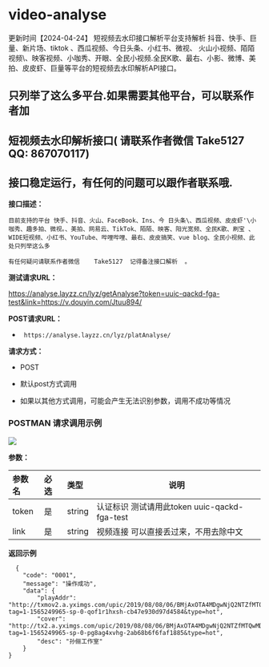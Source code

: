 # video-analyse
更新时间【2024-04-24】 短视频去水印接口解析平台支持解析 抖音、快手、巨量、新片场、tiktok 、西瓜视频、今日头条、小红书、微视、  火山小视频、陌陌视频\、映客视频、小咖秀、开眼、全民小视频.全民K歌、最右、小影、微博、美拍、皮皮虾、巨量等平台的短视频去水印解析API接口。 
## 只列举了这么多平台.如果需要其他平台，可以联系作者加
## 短视频去水印解析接口(  请联系作者微信  Take5127   QQ: 867070117)    
## 接口稳定运行，有任何的问题可以跟作者联系哦. 

**接口描述：** 
    
	目前支持的平台 快手、抖音、火山、FaceBook、Ins、今 日头条\、西瓜视频、皮皮虾'\小 咖秀、趣多拍、微视。、美拍、网易云、TikTok、陌陌、映客、阳光宽频、全民K歌、刷宝 、WIDE短视频、小红书、YouTube、哔哩哔哩、最右、皮皮搞笑、vue blog、全民小视频、此处只列举这么多 
	
	有任何疑问请联系作者微信    Take5127  记得备注接口解析  。

**测试请求URL：** 

https://analyse.layzz.cn/lyz/getAnalyse?token=uuic-qackd-fga-test&link=https://v.douyin.com/Jtuu894/

**POST请求URL：**
- ` https://analyse.layzz.cn/lyz/platAnalyse/`
  
**请求方式：**
- POST 

-   默认post方式调用
-   如果以其他方式调用，可能会产生无法识别参数，调用不成功等情况

### POSTMAN 请求调用示例

![](https://parse-video-server.oss-cn-hangzhou.aliyuncs.com/oneblog/20190808154118077.png)

**参数：** 

|参数名|必选|类型|说明|
|:---- |:---|:----- |-----   |
|token |是  |string |认证标识 测试请用此token   uuic-qackd-fga-test   |
|link |是  |string | 视频连接 可以直接丢过来，不用去除中文   |

 **返回示例**

```
  {
    "code": "0001",
    "message": "操作成功",
    "data": {
        "playAddr": "http://txmov2.a.yximgs.com/upic/2019/08/08/06/BMjAxOTA4MDgwNjQ2NTZfMTQwMDczNjc1M18xNjEzODkyNDI2MF8xXzM=_b_B74123b4bd6568a1077016bcefc18abe1.mp4?tag=1-1565249965-sp-0-qof1r1hxsh-cb47e930d97d4584&type=hot",
        "cover": "http://tx2.a.yximgs.com/upic/2019/08/08/06/BMjAxOTA4MDgwNjQ2NTZfMTQwMDczNjc1M18xNjEzODkyNDI2MF8xXzM=_B46c1b12705878ed351c785f5193d39b8.jpg?tag=1-1565249965-sp-0-pg8ag4xvhg-2ab68b6f6faf1885&type=hot",
        "desc": "孙俪工作室"
    }
}
```

